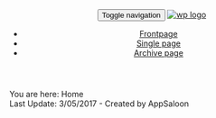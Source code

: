 <header class="banner navbar navbar-default-basic col-md-12" role="banner">
    <nav class="navbar navbar-default" role="navigation">
        <div class="container-fluid">
            <div class="navbar-header">
                <button type="button" class="navbar-toggle hidden-lg-up" data-toggle="collapse"
                        data-target="#wp-navbar-collapse" id="mobile-check">
                    <span class="icon-bar"></span>
                    <span class="icon-bar"></span>
                    <span class="icon-bar"></span>
                    <span class="sr-only">Toggle navigation</span>
                </button>
                <a class="navbar-brand" href="<?php echo home_url(); ?>">
                    <img src="<?php echo get_template_directory_uri(); ?>/dist/images/wp_logo.png"
                         alt="wp logo">
                </a>
            </div>
            <div class="collapse navbar-collapse in" id="wp-navbar-collapse">
                <ul>
                  <li>
                    <a href="#">Frontpage</a>
                  </li>
                  <li>
                    <a href="#">Single page</a>
                  </li>
                  <li>
                    <a href="#">Archive page</a>
                  </li>
                </ul>
            </div>
        </div>
    </nav>
</header>
<div class="wrap container-wrapper" role="document">
      <div class="content row">
        <main class="main">
          <div class="breadcrumb">
            <span class="echoed">
              You are here:
            </span>
            <span class="echoed">
              Home
            </span>
          </div>
        </main>
      </div>
 </div>
 <footer class="content-info">
  <div class="container">
    <div class="row small-row">
      <div class="col-md-10 offset-cd-1">Last Update: 3/05/2017 - Created by AppSaloon</div>
    </div>
  </div>
</footer>

